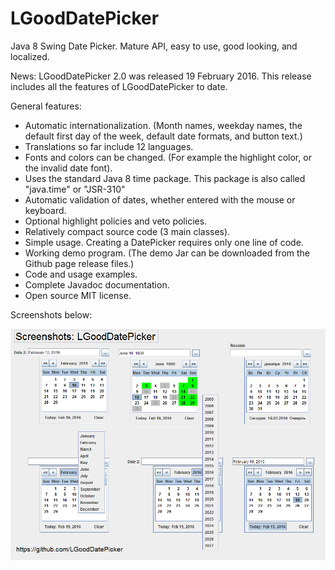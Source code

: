 # LGoodDatePicker
Java 8 Swing Date Picker. Mature API, easy to use, good looking, and localized.

News:
LGoodDatePicker 2.0 was released 19 February 2016.
This release includes all the features of LGoodDatePicker to date.

General features: 
* Automatic internationalization. (Month names, weekday names, the default first day of the week, default date formats, and button text.)
* Translations so far include 12 languages.
* Fonts and colors can be changed. (For example the highlight color, or the invalid date font). 
* Uses the standard Java 8 time package. This package is also called "java.time" or "JSR-310"
* Automatic validation of dates, whether entered with the mouse or keyboard.
* Optional highlight policies and veto policies.
* Relatively compact source code (3 main classes).
* Simple usage. Creating a DatePicker requires only one line of code.
* Working demo program. (The demo Jar can be downloaded from the Github page release files.)
* Code and usage examples.
* Complete Javadoc documentation.
* Open source MIT license.


Screenshots below:



![Screenshots](/Site/ScreenShots/LGoodDatePicker_Screenshots_1.png?raw=true "")
